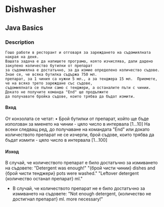 # Dishwasher

## Java Basics

### Description
    Гошо работи в ресторант и отговаря за зареждането на съдомиялната накрая на деня. 
    Вашата задача е да напишете програма, която изчислява, дали дадено закупено количество бутилки от препарат 
    за съдомиялна е достатъчно, за да измие определено количество съдове. Знае се, че всяка бутилка съдържа 750 мл.
    препарат, за 1 чиния са нужни 5 мл., а за тенджера 15 мл.  Приемете, че на всяко трето зареждане със съдове, 
    съдомиялната се пълни само с тенджери, а останалите пъти с чинии. Докато не получите команда "End" ще продължите 
    да получавате бройка съдове, които трябва да бъдат измити. 

#### Вход 
От конзолата се четат: 
    •	Брой бутилки от препарат, който ще бъде използван за миенето на чинии - цяло число в интервала [1…10] 
    На всеки следващ ред, до получаване на командата "End" или докато количеството препарат не се изчерпи, брой съдове, които трябва да бъдат измити - цяло число в интервала [1…100]

#### Изход 
В случай, че количеството препарат е било достатъчно за измиването на съдовете: 
"Detergent was enough!" "{брой чисти чинии} dishes and {брой чисти тенджери} pots were washed." "Leftover detergent {количество останал препарат} ml." 
* В случай, че количеството препарат не е било достатъчно за измиването на съдовете: "Not enough detergent, {количество не достигнал препарат} ml. more necessary!"